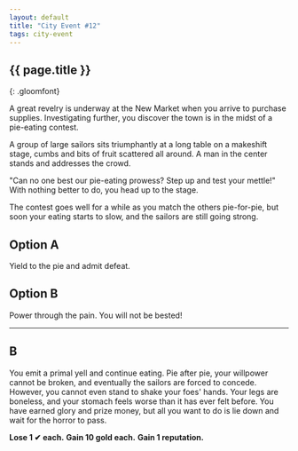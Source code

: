```yaml
---
layout: default
title: "City Event #12"
tags: city-event
---
```


## {{ page.title }}
{: .gloomfont}

A great revelry is underway at the New Market when you arrive to purchase
supplies.  Investigating further, you discover the town is in the midst of
a pie-eating contest.

A group of large sailors sits triumphantly at a long table on a makeshift
stage, cumbs and bits of fruit scattered all around.  A man in the center
stands and addresses the crowd.

"Can no one best our pie-eating prowess?  Step up and test your mettle!"
With nothing better to do, you head up to the stage.

The contest goes well for a while as you match the others pie-for-pie, but
soon your eating starts to slow, and the sailors are still going strong.

## Option A

Yield to the pie and admit defeat.

## Option B

Power through the pain.  You will not be bested!

***

## B

You emit a primal yell and continue eating.  Pie after pie, your willpower
cannot be broken, and eventually the sailors are forced to concede.  However,
 you cannot even stand to shake your foes' hands.  Your legs are boneless, and
 your stomach feels worse than it has ever felt before.  You have earned glory
 and prize money, but all you want to do is lie down and wait for the horror
 to pass.

<strong>Lose 1 &#x2714; each.</strong>
<strong>Gain 10 gold each.</strong>
<strong>Gain 1 reputation.</strong>
